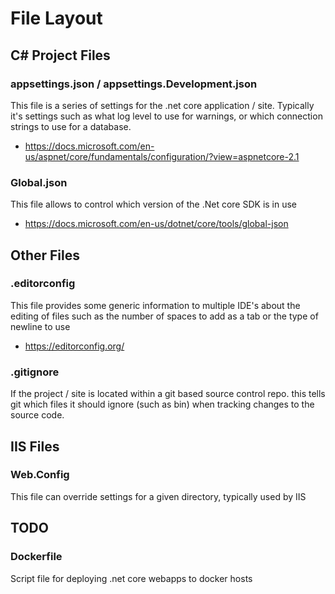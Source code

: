 # File Layout

## C# Project Files

### appsettings.json / appsettings.Development.json

This file is a series of settings for the .net core application / site.
Typically it's settings such as what log level to use for warnings, or which connection strings to use for a database.

  * https://docs.microsoft.com/en-us/aspnet/core/fundamentals/configuration/?view=aspnetcore-2.1

### Global.json

This file allows to control which version of the .Net core SDK is in use

  * https://docs.microsoft.com/en-us/dotnet/core/tools/global-json



## Other Files

### .editorconfig

This file provides some generic information to multiple IDE's about the editing of files
such as the number of spaces to add as a tab or the type of newline to use

  * https://editorconfig.org/

### .gitignore

If the project / site is located within a git based source control repo.
this tells git which files it should ignore (such as bin) when tracking changes to the source code.




## IIS Files

### Web.Config

This file can override settings for a given directory, typically used by IIS



## TODO

### Dockerfile

Script file for deploying .net core webapps to docker hosts
